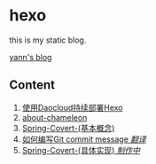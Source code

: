 # hexo

this is my static blog.

[yann's blog](http://b.yannnxia.info)


## Content

1. [使用Daocloud持续部署Hexo](http://b.yannxia.info/2016/05/26/%E4%BD%BF%E7%94%A8Daocloud%E6%8C%81%E7%BB%AD%E9%83%A8%E7%BD%B2Hexo/)
2. [about-chameleon](http://b.yannxia.info/2016/12/07/about-chameleon/)
3. [Spring-Covert-(基本概念)](http://b.yannxia.info/2016/12/13/spring-convert-01/)
4. [如何编写Git commit message *翻译*](http://b.yannxia.info/2016/12/22/how-to-write-a-git-commit-message/)
5. [Spring-Covert-(具体实现) *制作中*]()
